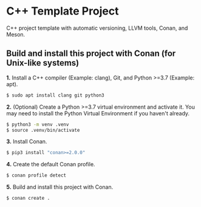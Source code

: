 # **C++ Template Project**
C++ project template with automatic versioning, LLVM tools, Conan, and Meson.

## **Build and install this project with Conan (for Unix-like systems)**
**1.** Install a C++ compiler (Example: clang), Git, and Python >=3.7 (Example: apt).
```bash
$ sudo apt install clang git python3
```
**2.** (Optional) Create a Python >=3.7 virtual environment and activate it. You may need to install the Python Virtual Environment if you haven't already.
```bash
$ python3 -m venv .venv
$ source .venv/bin/activate
```
**3.** Install Conan.
```bash
$ pip3 install "conan>=2.0.0"
```
**4.** Create the default Conan profile.
```bash
$ conan profile detect
```
**5.** Build and install this project with Conan.
```bash
$ conan create .
```
